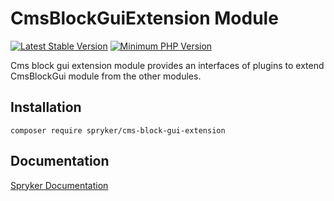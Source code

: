 # CmsBlockGuiExtension Module
[![Latest Stable Version](https://poser.pugx.org/spryker/cms-block-gui-extension/v/stable.svg)](https://packagist.org/packages/spryker/cms-block-gui-extension)
[![Minimum PHP Version](https://img.shields.io/badge/php-%3E%3D%208.0-8892BF.svg)](https://php.net/)

Cms block gui extension module provides an interfaces of plugins to extend CmsBlockGui module from the other modules.

## Installation

```
composer require spryker/cms-block-gui-extension
```

## Documentation

[Spryker Documentation](https://docs.spryker.com)
